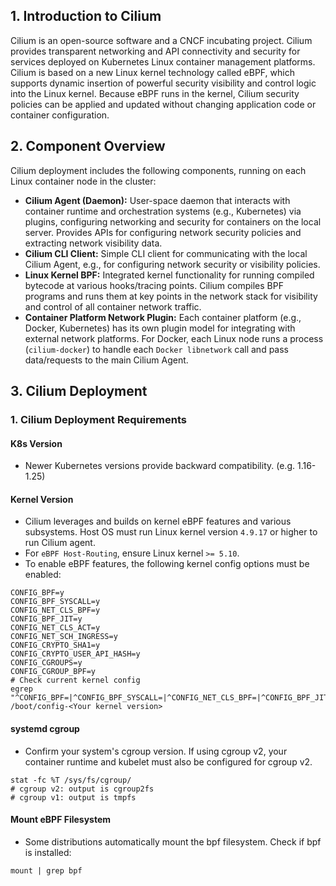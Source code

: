 ## 1. Introduction to Cilium
Cilium is an open-source software and a CNCF incubating project. Cilium provides transparent networking and API connectivity and security for services deployed on Kubernetes Linux container management platforms.<br>
Cilium is based on a new Linux kernel technology called eBPF, which supports dynamic insertion of powerful security visibility and control logic into the Linux kernel. Because eBPF runs in the kernel, Cilium security policies can be applied and updated without changing application code or container configuration.

## 2. Component Overview
Cilium deployment includes the following components, running on each Linux container node in the cluster:
- **Cilium Agent (Daemon):** User-space daemon that interacts with container runtime and orchestration systems (e.g., Kubernetes) via plugins, configuring networking and security for containers on the local server. Provides APIs for configuring network security policies and extracting network visibility data.
- **Cilium CLI Client:** Simple CLI client for communicating with the local Cilium Agent, e.g., for configuring network security or visibility policies.
- **Linux Kernel BPF:** Integrated kernel functionality for running compiled bytecode at various hooks/tracing points. Cilium compiles BPF programs and runs them at key points in the network stack for visibility and control of all container network traffic.
- **Container Platform Network Plugin:** Each container platform (e.g., Docker, Kubernetes) has its own plugin model for integrating with external network platforms. For Docker, each Linux node runs a process (`cilium-docker`) to handle each `Docker libnetwork` call and pass data/requests to the main Cilium Agent.

## 3. Cilium Deployment
### 1. Cilium Deployment Requirements
#### K8s Version
- Newer Kubernetes versions provide backward compatibility. (e.g. 1.16-1.25)
#### Kernel Version
- Cilium leverages and builds on kernel eBPF features and various subsystems. Host OS must run Linux kernel version `4.9.17` or higher to run Cilium agent.
- For `eBPF Host-Routing`, ensure Linux kernel `>= 5.10`.
- To enable eBPF features, the following kernel config options must be enabled:
```shell
CONFIG_BPF=y
CONFIG_BPF_SYSCALL=y
CONFIG_NET_CLS_BPF=y
CONFIG_BPF_JIT=y
CONFIG_NET_CLS_ACT=y
CONFIG_NET_SCH_INGRESS=y
CONFIG_CRYPTO_SHA1=y
CONFIG_CRYPTO_USER_API_HASH=y
CONFIG_CGROUPS=y
CONFIG_CGROUP_BPF=y
# Check current kernel config
egrep "^CONFIG_BPF=|^CONFIG_BPF_SYSCALL=|^CONFIG_NET_CLS_BPF=|^CONFIG_BPF_JIT=|^CONFIG_NET_CLS_ACT=|^CONFIG_NET_SCH_INGRESS=|^CONFIG_CRYPTO_SHA1=|^CONFIG_CRYPTO_USER_API_HASH=|^CONFIG_CGROUPS=|^CONFIG_CGROUP_BPF=" /boot/config-<Your kernel version>
```
#### systemd cgroup
- Confirm your system's cgroup version. If using cgroup v2, your container runtime and kubelet must also be configured for cgroup v2.
```shell
stat -fc %T /sys/fs/cgroup/
# cgroup v2: output is cgroup2fs
# cgroup v1: output is tmpfs
```
#### Mount eBPF Filesystem
- Some distributions automatically mount the bpf filesystem. Check if bpf is installed:
```shell
mount | grep bpf
```
